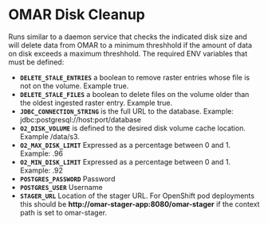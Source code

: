 # OMAR Disk Cleanup
Runs similar to a daemon service that checks the indicated disk size and will delete data from OMAR to a minimum threshhold if the amount of data on disk exceeds a maximum threshhold.  The required ENV variables that must be defined:

* **`DELETE_STALE_ENTRIES`** a boolean to remove raster entries whose file is not on the volume. Example true.
* **`DELETE_STALE_FILES`** a boolean to delete files on the volume older than the oldest ingested raster entry.  Example true.
* **`JDBC_CONNECTION_STRING`** is the full URL to the database.  Example: jdbc:postgresql://host:port/database
* **`O2_DISK_VOLUME`** is defined to the desired disk volume cache location.  Example /data/s3.
* **`O2_MAX_DISK_LIMIT`** Expressed as a percentage between 0 and 1.  Example: .96
* **`O2_MIN_DISK_LIMIT`** Expressed as a percentage between 0 and 1.  Example: .92
* **`POSTGRES_PASSWORD`** Password
* **`POSTGRES_USER`** Username
* **`STAGER_URL`** Location of the stager URL.  For OpenShift pod deployments this should be **http://omar-stager-app:8080/omar-stager** if the context path is set to omar-stager.
